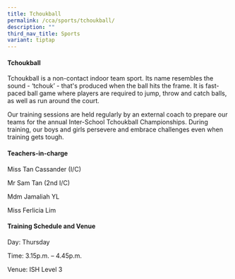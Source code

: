 ```yaml
---
title: Tchoukball
permalink: /cca/sports/tchoukball/
description: ""
third_nav_title: Sports
variant: tiptap
---
```

<h4><strong>Tchoukball</strong></h4>
<p>Tchoukball&nbsp;is a non-contact indoor team sport. Its name resembles
the sound - ‘tchouk’ - that's produced when the ball hits the frame. It
is fast-paced ball game where players are required to jump, throw and catch
balls, as well as run around the court.</p>
<p>Our training sessions are held regularly by an external coach to prepare
our teams for the annual Inter-School Tchoukball Championships. During
training, our boys and girls persevere and embrace challenges even when
training gets tough.</p>
<p></p>
<h4><strong>Teachers-in-charge</strong></h4>
<p>Miss Tan Cassander (I/C)</p>
<p>Mr Sam Tan (2nd I/C)</p>
<p>Mdm Jamaliah YL</p>
<p>Miss Ferlicia Lim</p>
<p></p>
<h4><strong>Training Schedule and Venue</strong></h4>
<p>Day: Thursday</p>
<p>Time: 3.15p.m. – 4.45p.m.</p>
<p>Venue: ISH Level 3</p>